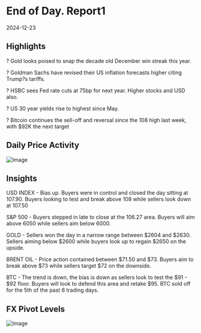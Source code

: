  
# End of Day. Report1

2024-12-23

## Highlights
?  Gold looks poised to snap the decade old December win streak this year.

?  Goldman Sachs have revised their US inflation forecasts higher citing Trump?s tariffs.

?  HSBC sees Fed rate cuts at 75bp for next year. Higher stocks and USD also.

?  US 30 year yields rise to highest since May.

?  Bitcoin continues the sell-off and reversal since the 108 high last week, with $92K the next target



## Daily Price Activity
![Image](https://markleighedu.github.io/img/Tuesday/price.jpg)

## Insights
USD INDEX -  Bias up. Buyers were in control and closed the day sitting at 107.90. Buyers looking to test and break above 108 while sellers look down at 107.50

S&P 500 -  Buyers stepped in late to close at the 106.27 area. Buyers will aim above 6050 while sellers aim below 6000.

GOLD -  Sellers won the day in a narrow range between $2604 and $2630. Sellers aiming below $2600 while buyers look up to regain $2650 on the upside.

BRENT OIL -  Price action contained between $71.50 and $73. Buyers aim to break above $73 while sellers target $72 on the downside.

BTC -  The trend is down, the bias is down as sellers look to test the $91 - $92 floor. Buyers will look to defend this area and retake $95. BTC sold off for the 5th of the past 6 trading days.



## FX Pivot Levels
![Image](https://markleighedu.github.io/img/Tuesday/pivot.jpg)